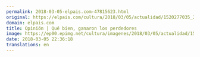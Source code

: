 ```yaml
---
permalink: 2018-03-05-elpais.com-47815623.html
original: https://elpais.com/cultura/2018/03/05/actualidad/1520277035_276390.html#?ref=rss&format=simple&link=link
domain: elpais.com
title: Opinión | Qué bien, ganaron los perdedores
image: https://ep00.epimg.net/cultura/imagenes/2018/03/05/actualidad/1520277035_276390_1520278041_rrss_normal.jpg
date: 2018-03-05 22:36:18
translations: en
---
```


